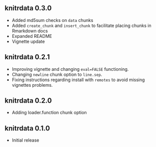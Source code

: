 knitrdata 0.3.0
---------------------------------------------------------------------

- Added md5sum checks on `data` chunks
- Added `create_chunk` and `insert_chunk` to facilitate placing chunks in Rmarkdown docs
- Expanded README
- Vignette update

knitrdata 0.2.1
---------------------------------------------------------------------

- Improving vignette and changing `eval=FALSE` functioning.
- Changing `newline` chunk option to `line.sep`.
- Fixing instructions regarding install with `remotes` to avoid missing vignettes problems.


knitrdata 0.2.0
---------------------------------------------------------------------

- Adding loader.function chunk option

knitrdata 0.1.0
---------------------------------------------------------------------

- Initial release

